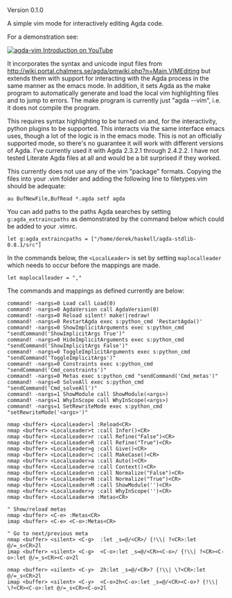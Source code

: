 Version 0.1.0

A simple vim mode for interactively editing Agda code.

For a demonstration see:

[![agda-vim Introduction on YouTube](http://img.youtube.com/vi/i7Btts-duZw/0.jpg)](https://www.youtube.com/watch?v=i7Btts-duZw)

It incorporates the syntax and unicode input files from <http://wiki.portal.chalmers.se/agda/pmwiki.php?n=Main.VIMEditing>
but extends them with support for interacting with the Agda process in the same manner as the emacs mode.  In addition,
it sets Agda as the make program to automatically generate and load the local vim highlighting files and to jump
to errors.  The make program is currently just "agda --vim", i.e. it does not compile the program.

This requires syntax highlighting to be turned on and, for the interactivity, python plugins to be supported.  This
interacts via the same interface emacs uses, though a lot of the logic is in the emacs mode.  This is not an officially
supported mode, so there's no guarantee it will work with different versions of Agda.  I've currently used it with
Agda 2.3.2.1 through 2.4.2.2.  I have not tested Literate Agda files at all and would be a bit surprised if they worked.

This currently does not use any of the vim "package" formats.  Copying the files into your .vim folder
and adding the following line to filetypes.vim should be adequate:

    au BufNewFile,BufRead *.agda setf agda

You can add paths to the paths Agda searches by setting `g:agda_extraincpaths` as demonstrated by the command below
which could be added to your .vimrc.

    let g:agda_extraincpaths = ["/home/derek/haskell/agda-stdlib-0.8.1/src"]

In the commands below, the `<LocalLeader>` is set by setting `maplocalleader` which needs to occur before the mappings
are made.

    let maplocalleader = ","

The commands and mappings as defined currently are below:

    command! -nargs=0 Load call Load(0)
    command! -nargs=0 AgdaVersion call AgdaVersion(0)
    command! -nargs=0 Reload silent! make!|redraw!
    command! -nargs=0 RestartAgda exec s:python_cmd 'RestartAgda()'
    command! -nargs=0 ShowImplicitArguments exec s:python_cmd "sendCommand('ShowImplicitArgs True')"
    command! -nargs=0 HideImplicitArguments exec s:python_cmd "sendCommand('ShowImplicitArgs False')"
    command! -nargs=0 ToggleImplicitArguments exec s:python_cmd "sendCommand('ToggleImplicitArgs')"
    command! -nargs=0 Constraints exec s:python_cmd "sendCommand('Cmd_constraints')"
    command! -nargs=0 Metas exec s:python_cmd "sendCommand('Cmd_metas')"
    command! -nargs=0 SolveAll exec s:python_cmd "sendCommand('Cmd_solveAll')"
    command! -nargs=1 ShowModule call ShowModule(<args>)
    command! -nargs=1 WhyInScope call WhyInScope(<args>)
    command! -nargs=1 SetRewriteMode exec s:python_cmd "setRewriteMode('<args>')"

    nmap <buffer> <LocalLeader>l :Reload<CR>
    nmap <buffer> <LocalLeader>t :call Infer()<CR>
    nmap <buffer> <LocalLeader>r :call Refine("False")<CR>
    nmap <buffer> <LocalLeader>R :call Refine("True")<CR>
    nmap <buffer> <LocalLeader>g :call Give()<CR>
    nmap <buffer> <LocalLeader>c :call MakeCase()<CR>
    nmap <buffer> <LocalLeader>a :call Auto()<CR>
    nmap <buffer> <LocalLeader>e :call Context()<CR>
    nmap <buffer> <LocalLeader>n :call Normalize("False")<CR>
    nmap <buffer> <LocalLeader>N :call Normalize("True")<CR>
    nmap <buffer> <LocalLeader>M :call ShowModule('')<CR>
    nmap <buffer> <LocalLeader>y :call WhyInScope('')<CR>
    nmap <buffer> <LocalLeader>m :Metas<CR>

    " Show/reload metas
    nmap <buffer> <C-e> :Metas<CR>
    imap <buffer> <C-e> <C-o>:Metas<CR>

    " Go to next/previous meta
    nmap <buffer> <silent> <C-g>  :let _s=@/<CR>/ {!\\| ?<CR>:let @/=_s<CR>2l
    imap <buffer> <silent> <C-g>  <C-o>:let _s=@/<CR><C-o>/ {!\\| ?<CR><C-o>:let @/=_s<CR><C-o>2l

    nmap <buffer> <silent> <C-y>  2h:let _s=@/<CR>? {!\\| \?<CR>:let @/=_s<CR>2l
    imap <buffer> <silent> <C-y>  <C-o>2h<C-o>:let _s=@/<CR><C-o>? {!\\| \?<CR><C-o>:let @/=_s<CR><C-o>2l

